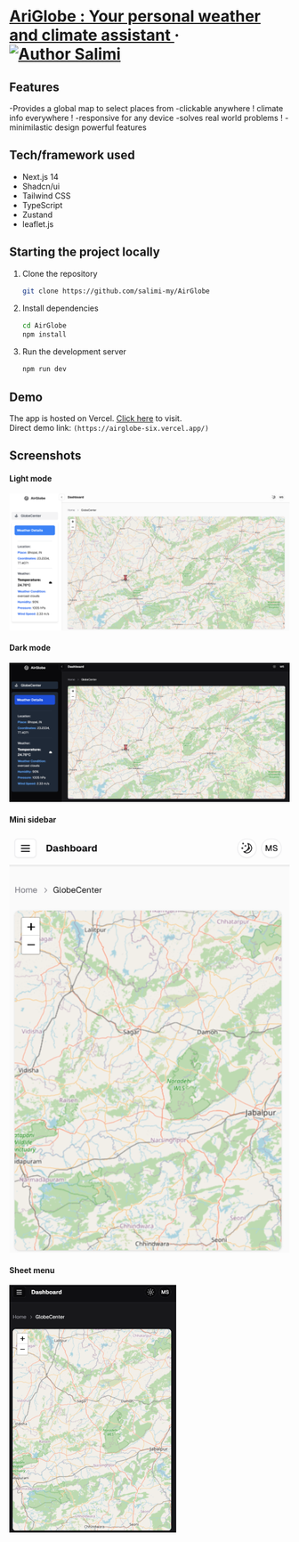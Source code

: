# [AriGlobe : Your personal weather and climate assistant ](https://shadcn-ui-sidebar.salimi.my) &middot; [![Author Salimi](https://img.shields.io/badge/Author-Salimi-%3C%3E)](https://www.salimi.my)


## Features

-Provides a global map to select places from
-clickable anywhere ! climate info everywhere !
-responsive for any device 
-solves real world problems !
-minimilastic design powerful features

## Tech/framework used

- Next.js 14
- Shadcn/ui
- Tailwind CSS
- TypeScript
- Zustand
- leaflet.js

## Starting the project locally

1. Clone the repository

   ```bash
   git clone https://github.com/salimi-my/AirGlobe
   ```

2. Install dependencies

   ```bash
   cd AirGlobe
   npm install
   ```

3. Run the development server

   ```bash
   npm run dev
   ```

## Demo

The app is hosted on Vercel. [Click here](https://airglobe-six.vercel.app/) to visit.
<br>
Direct demo link: `(https://airglobe-six.vercel.app/)`

## Screenshots

#### Light mode

![Light mode](/screenshots/screenshot-1.png)

#### Dark mode

![Dark mode](/screenshots/screenshot-2.png)

#### Mini sidebar

![Mini sidebar](/screenshots/screenshot-3.png)

#### Sheet menu

<img src="/screenshots/screenshot-4.png" width="300">
